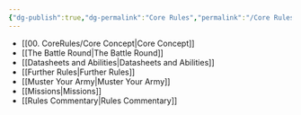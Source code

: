 ```yaml
---
{"dg-publish":true,"dg-permalink":"Core Rules","permalink":"/Core Rules/","contentClasses":"menu","created":"2023-12-11T09:38:16.053+07:00","updated":"2023-12-14T19:19:13.413+07:00"}
---
```



- [[00. CoreRules/Core Concept\|Core Concept]]
- [[The Battle Round\|The Battle Round]]
- [[Datasheets and Abilities\|Datasheets and Abilities]]
- [[Further Rules\|Further Rules]]
- [[Muster Your Army\|Muster Your Army]]
- [[Missions\|Missions]]
- [[Rules Commentary\|Rules Commentary]]